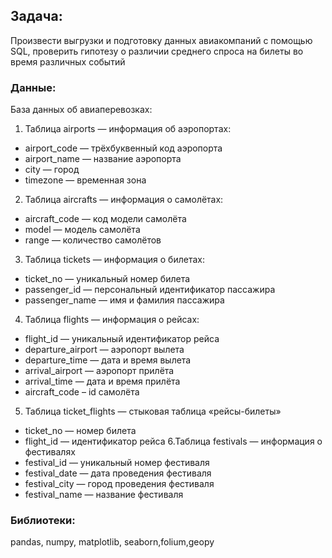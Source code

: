 ## Задача:

Произвести выгрузки и подготовку данных авиакомпаний с помощью SQL, проверить гипотезу о различии среднего спроса на билеты во время различных событий

### Данные:
База данных об авиаперевозках:
1. Таблица airports — информация об аэропортах:
- airport_code — трёхбуквенный код аэропорта
- airport_name — название аэропорта
- city — город
- timezone — временная зона
2. Таблица aircrafts — информация о самолётах:
- aircraft_code — код модели самолёта
- model — модель самолёта
- range — количество самолётов
3. Таблица tickets — информация о билетах:
- ticket_no — уникальный номер билета
- passenger_id — персональный идентификатор пассажира
- passenger_name — имя и фамилия пассажира
4. Таблица flights — информация о рейсах:
- flight_id — уникальный идентификатор рейса
- departure_airport — аэропорт вылета
- departure_time — дата и время вылета
- arrival_airport — аэропорт прилёта
- arrival_time — дата и время прилёта
- aircraft_code – id самолёта
5. Таблица ticket_flights — стыковая таблица «рейсы-билеты»
- ticket_no — номер билета
- flight_id — идентификатор рейса
6.Таблица festivals — информация о фестивалях
- festival_id — уникальный номер фестиваля
- festival_date — дата проведения фестиваля
- festival_city — город проведения фестиваля
- festival_name — название фестиваля

### Библиотеки:

pandas, numpy, matplotlib, seaborn,folium,geopy
